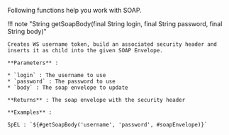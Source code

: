 Following functions help you work with SOAP.

!!! note "String getSoapBody(final String login, final String password, final String body)"

    Creates WS username token, build an associated security header and inserts it as child into the given SOAP Envelope.

    **Parameters** :

    * `login` : The username to use
    * `password` : The password to use
    * `body` : The soap envelope to update

    **Returns** : The soap envelope with the security header

    **Examples** :

    SpEL : `${#getSoapBody('username', 'password', #soapEnvelope)}`
